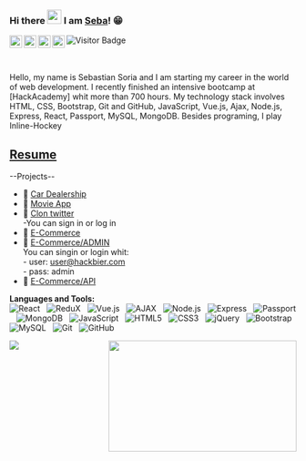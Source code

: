 ### Hi there <img src="https://media.giphy.com/media/hvRJCLFzcasrR4ia7z/giphy.gif" width="25px"> I am [Seba](https://github.com/soriagorgoroso)! 😁


<a href="https://www.instagram.com/">
  <img align="left" alt="Sebastian's Instagram" width="22px" src="https://raw.githubusercontent.com/hussainweb/hussainweb/main/icons/instagram.png" />
</a>
<a href="Zombie48#1820">
  <img align="left" alt="Sebastian's Discord" width="22px" src="https://raw.githubusercontent.com/peterthehan/peterthehan/master/assets/discord.svg" />
</a>
<a href="https://twitter.com/SebaHCK">
  <img align="left" alt="Sebastian Soria | Twitter" width="22px" src="https://raw.githubusercontent.com/peterthehan/peterthehan/master/assets/twitter.svg" />
</a>
<a href="https://www.linkedin.com/in/soriagorgoroso/">
  <img align="left" alt="Sebastian's LinkedIN" width="22px" src="https://raw.githubusercontent.com/peterthehan/peterthehan/master/assets/linkedin.svg" />
</a>

![Visitor Badge](https://visitor-badge.laobi.icu/badge?page_id=soriagorgoroso.soriagorgoroso)

<br />

<br>
Hello, my name is Sebastian Soria and I am starting my career in the world of web development. I recently finished an intensive bootcamp at [HackAcademy] whit more than 700 hours. My technology stack involves HTML, CSS, Bootstrap, Git and GitHub, JavaScript, Vue.js, Ajax, Node.js, Express, React, Passport, MySQL, MongoDB.
Besides programing, I play Inline-Hockey 


## [Resume](https://bit.ly/3LC8Wqw)

--Projects--

- 📝 [Car Dealership](https://proyectofinalha2021.netlify.app/)
- 📝 [Movie App](https://bit.ly/3LEXfj0)
- 📝 [Clon twitter](https://bit.ly/3O6k29m)<br>
        -You can sign in or log in
- 📝 [E-Commerce](https://bit.ly/3KcrXzv)
- 📝 [E-Commerce/ADMIN](https://bit.ly/3u9zb1u) <br>
      You can singin or login whit: <br>
          - user:  user@hackbier.com <br>
          - pass: admin
- 📝 [E-Commerce/API](https://bit.ly/37iaMhy)



**Languages and Tools:** <br>
![React](https://img.shields.io/badge/-React-black?logo=React&style=social)&nbsp;&nbsp;
![ReduX](https://img.shields.io/badge/-ReduX-black?logo=ReduX&style=social)&nbsp;&nbsp;
![Vue.js](https://img.shields.io/badge/-Vue.js-black?logo=Vue.js&style=social)&nbsp;&nbsp;
![AJAX](https://img.shields.io/badge/-AJAX-black?logo=AJAX&style=social)&nbsp;&nbsp;
![Node.js](https://img.shields.io/badge/-Node.js-black?logo=node.js&style=social)&nbsp;&nbsp;
![Express](https://img.shields.io/badge/-Express-black?logo=Express&style=social)&nbsp;&nbsp;
![Passport](https://img.shields.io/badge/-Passport-black?logo=Passport&style=social)&nbsp;&nbsp;
![MongoDB](https://img.shields.io/badge/-MongoDB-black?logo=MongoDB&style=social)&nbsp;&nbsp;
![JavaScript](https://img.shields.io/badge/-JavaScript-black?logo=javascript&style=social)&nbsp;&nbsp;
![HTML5](https://img.shields.io/badge/-HTML5-black?logo=html5&style=social)&nbsp;&nbsp;
![CSS3](https://img.shields.io/badge/-CSS3-black?logo=css3&style=social)&nbsp;&nbsp;
![jQuery](https://img.shields.io/badge/-jQuery-black?logo=jquery&style=social)&nbsp;&nbsp;
![Bootstrap](https://img.shields.io/badge/-Bootstrap-black?logo=bootstrap&style=social)&nbsp;&nbsp;
![MySQL](https://img.shields.io/badge/-MySQL-black?logo=mysql&style=social)&nbsp;&nbsp;
![Git](https://img.shields.io/badge/-Git-black?logo=git&style=social)&nbsp;&nbsp;
![GitHub](https://img.shields.io/badge/-GitHub-black?logo=github&style=social)&nbsp;&nbsp;


<img align="right" height="195px" width="330px"  src="https://github-readme-stats.vercel.app/api/top-langs/?username=soriagorgoroso&hide=TeX&layout=compact&theme=swift"/>
<img align="left"  src="https://github-readme-stats.vercel.app/api?username=soriagorgoroso&count_private=true&show_icons=true&include_all_commits=true&theme=swift"/>

